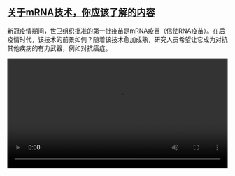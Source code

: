 <!--1674134226000-->
[关于mRNA技术，你应该了解的内容](https://www.dw.com/zh/%E5%85%B3%E4%BA%8EmRNA%E6%8A%80%E6%9C%AF%EF%BC%8C%E4%BD%A0%E5%BA%94%E8%AF%A5%E4%BA%86%E8%A7%A3%E7%9A%84%E5%86%85%E5%AE%B9/a-64437355)
------

<p>新冠疫情期间，世卫组织批准的第一批疫苗是mRNA疫苗（信使RNA疫苗）。在后疫情时代，该技术的前景如何？随着该技术愈加成熟，研究人员希望让它成为对抗其他疾病的有力武器，例如对抗癌症。</small></p><video src="https://tvdownloaddw-a.akamaihd.net/dwtv_video/flv/vdt_zh/2023/bchi230118_001_mrnafuture_01r_AVC_1280x720.mp4" controls style="width:100%"></video>
